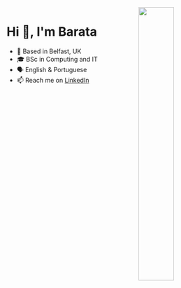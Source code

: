 <img align="right" src="https://user-images.githubusercontent.com/72984740/207438416-f283e595-2c87-40b0-a68e-5d0c5493d088.gif" width="40%" />

# Hi 👋, I'm Barata 

* 📍 Based in Belfast, UK
* 🎓 BSc in Computing and IT
* 🗣 English & Portuguese
* 📫 Reach me on [LinkedIn](https://www.linkedin.com/in/paulo-barata/)
